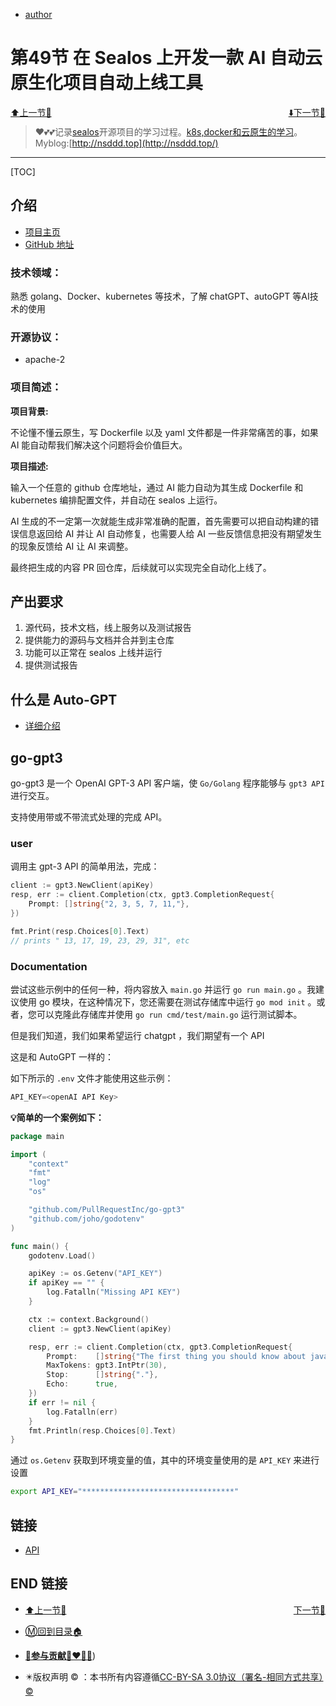 + [author](http://nsddd.top)

# 第49节 在 Sealos 上开发一款 AI 自动云原生化项目自动上线工具

<div><a href = '48.md' style='float:left'>⬆️上一节🔗  </a><a href = '50.md' style='float: right'>  ⬇️下一节🔗</a></div>
<br>

> ❤️💕💕记录[sealos](https://github.com/3293172751/sealos)开源项目的学习过程。[k8s,docker和云原生的学习](https://github.com/3293172751/sealos)。Myblog:[http://nsddd.top](http://nsddd.top/)

---
[TOC]

## 介绍

+ [项目主页](https://summer-ospp.ac.cn/org/prodetail/23ab80139?lang=zh&list=pro)
+ [GitHub 地址](https://github.com/labring/sealos)

### 技术领域：

熟悉 golang、Docker、kubernetes 等技术，了解 chatGPT、autoGPT 等AI技术的使用

### 开源协议：

+ apache-2

### 项目简述：

**项目背景:**

不论懂不懂云原生，写 Dockerfile 以及 yaml 文件都是一件非常痛苦的事，如果 AI 能自动帮我们解决这个问题将会价值巨大。

**项目描述:**

输入一个任意的 github 仓库地址，通过 AI 能力自动为其生成 Dockerfile 和 kubernetes 编排配置文件，并自动在 sealos 上运行。

AI 生成的不一定第一次就能生成非常准确的配置，首先需要可以把自动构建的错误信息返回给 AI 并让 AI 自动修复，也需要人给 AI 一些反馈信息把没有期望发生的现象反馈给 AI 让 AI 来调整。

最终把生成的内容 PR 回仓库，后续就可以实现完全自动化上线了。



## 产出要求

1. 源代码，技术文档，线上服务以及测试报告
2. 提供能力的源码与文档并合并到主仓库
3. 功能可以正常在 sealos 上线并运行
4. 提供测试报告



## 什么是 Auto-GPT

+ [详细介绍](./50.md)



## go-gpt3

go-gpt3 是一个 OpenAI GPT-3 API 客户端，使 `Go/Golang` 程序能够与 `gpt3 API` 进行交互。

支持使用带或不带流式处理的完成 API。



### user

调用主 gpt-3 API 的简单用法，完成：

```go
client := gpt3.NewClient(apiKey)
resp, err := client.Completion(ctx, gpt3.CompletionRequest{
    Prompt: []string{"2, 3, 5, 7, 11,"},
})

fmt.Print(resp.Choices[0].Text)
// prints " 13, 17, 19, 23, 29, 31", etc
```



### Documentation

尝试这些示例中的任何一种，将内容放入 `main.go` 并运行 `go run main.go` 。我建议使用 go 模块，在这种情况下，您还需要在测试存储库中运行 `go mod init` 。或者，您可以克隆此存储库并使用 `go run cmd/test/main.go` 运行测试脚本。

但是我们知道，我们如果希望运行 chatgpt ，我们期望有一个 API

这是和 AutoGPT 一样的：

如下所示的 `.env` 文件才能使用这些示例：

```go
API_KEY=<openAI API Key>
```

**💡简单的一个案例如下：**

```go
package main

import (
	"context"
	"fmt"
	"log"
	"os"

	"github.com/PullRequestInc/go-gpt3"
	"github.com/joho/godotenv"
)

func main() {
	godotenv.Load()

	apiKey := os.Getenv("API_KEY")
	if apiKey == "" {
		log.Fatalln("Missing API KEY")
	}

	ctx := context.Background()
	client := gpt3.NewClient(apiKey)

	resp, err := client.Completion(ctx, gpt3.CompletionRequest{
		Prompt:    []string{"The first thing you should know about javascript is"},
		MaxTokens: gpt3.IntPtr(30),
		Stop:      []string{"."},
		Echo:      true,
	})
	if err != nil {
		log.Fatalln(err)
	}
	fmt.Println(resp.Choices[0].Text)
}
```

通过 `os.Getenv` 获取到环境变量的值，其中的环境变量使用的是 `API_KEY` 来进行设置

```bash
export API_KEY="**********************************"
```





## 链接

+ [API](https://github.com/sashabaranov/go-openai/)





## END 链接

<ul><li><div><a href = '48.md' style='float:left'>⬆️上一节🔗  </a><a href = '50.md' style='float: right'>  ️下一节🔗</a></div></li></ul>

+ [Ⓜ️回到目录🏠](../README.md)

+ [**🫵参与贡献💞❤️‍🔥💖**](https://nsddd.top/archives/contributors))

+ ✴️版权声明 &copy; ：本书所有内容遵循[CC-BY-SA 3.0协议（署名-相同方式共享）&copy;](http://zh.wikipedia.org/wiki/Wikipedia:CC-by-sa-3.0协议文本) 

